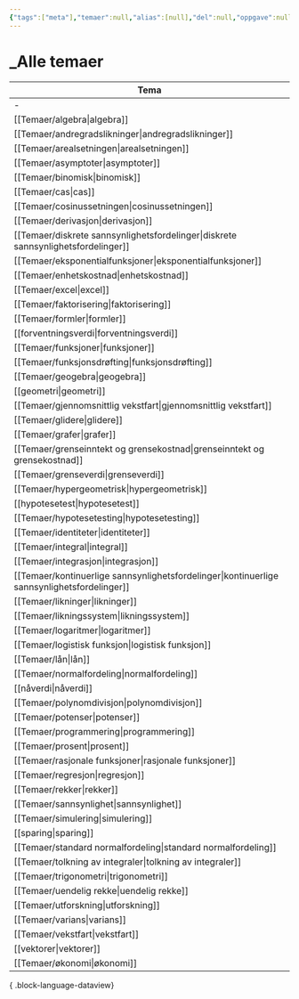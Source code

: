 ```yaml
---
{"tags":["meta"],"temaer":null,"alias":[null],"del":null,"oppgave":null,"fag":null,"eksamen":null,"dg-publish":true,"title":"_Alle temaer","date":"2023-06-01","modified":"2023-06-01","permalink":"/temaer/alle-temaer/","dgPassFrontmatter":true}
---
```



# _Alle temaer
| Tema                                                                                           |
| ---------------------------------------------------------------------------------------------- |
| \-                                                                                             |
| [[Temaer/algebra\|algebra]]                                                                 |
| [[Temaer/andregradslikninger\|andregradslikninger]]                                         |
| [[Temaer/arealsetningen\|arealsetningen]]                                                   |
| [[Temaer/asymptoter\|asymptoter]]                                                           |
| [[Temaer/binomisk\|binomisk]]                                                               |
| [[Temaer/cas\|cas]]                                                                         |
| [[Temaer/cosinussetningen\|cosinussetningen]]                                               |
| [[Temaer/derivasjon\|derivasjon]]                                                           |
| [[Temaer/diskrete sannsynlighetsfordelinger\|diskrete sannsynlighetsfordelinger]]           |
| [[Temaer/eksponentialfunksjoner\|eksponentialfunksjoner]]                                   |
| [[Temaer/enhetskostnad\|enhetskostnad]]                                                     |
| [[Temaer/excel\|excel]]                                                                     |
| [[Temaer/faktorisering\|faktorisering]]                                                     |
| [[Temaer/formler\|formler]]                                                                 |
| [[forventningsverdi\|forventningsverdi]]                                                       |
| [[Temaer/funksjoner\|funksjoner]]                                                           |
| [[Temaer/funksjonsdrøfting\|funksjonsdrøfting]]                                             |
| [[Temaer/geogebra\|geogebra]]                                                               |
| [[geometri\|geometri]]                                                                         |
| [[Temaer/gjennomsnittlig vekstfart\|gjennomsnittlig vekstfart]]                             |
| [[Temaer/glidere\|glidere]]                                                                 |
| [[Temaer/grafer\|grafer]]                                                                   |
| [[Temaer/grenseinntekt og grensekostnad\|grenseinntekt og grensekostnad]]                   |
| [[Temaer/grenseverdi\|grenseverdi]]                                                         |
| [[Temaer/hypergeometrisk\|hypergeometrisk]]                                                 |
| [[hypotesetest\|hypotesetest]]                                                                 |
| [[Temaer/hypotesetesting\|hypotesetesting]]                                                 |
| [[Temaer/identiteter\|identiteter]]                                                         |
| [[Temaer/integral\|integral]]                                                               |
| [[Temaer/integrasjon\|integrasjon]]                                                         |
| [[Temaer/kontinuerlige sannsynlighetsfordelinger\|kontinuerlige sannsynlighetsfordelinger]] |
| [[Temaer/likninger\|likninger]]                                                             |
| [[Temaer/likningssystem\|likningssystem]]                                                   |
| [[Temaer/logaritmer\|logaritmer]]                                                           |
| [[Temaer/logistisk funksjon\|logistisk funksjon]]                                           |
| [[Temaer/lån\|lån]]                                                                         |
| [[Temaer/normalfordeling\|normalfordeling]]                                                 |
| [[nåverdi\|nåverdi]]                                                                           |
| [[Temaer/polynomdivisjon\|polynomdivisjon]]                                                 |
| [[Temaer/potenser\|potenser]]                                                               |
| [[Temaer/programmering\|programmering]]                                                     |
| [[Temaer/prosent\|prosent]]                                                                 |
| [[Temaer/rasjonale funksjoner\|rasjonale funksjoner]]                                       |
| [[Temaer/regresjon\|regresjon]]                                                             |
| [[Temaer/rekker\|rekker]]                                                                   |
| [[Temaer/sannsynlighet\|sannsynlighet]]                                                     |
| [[Temaer/simulering\|simulering]]                                                           |
| [[sparing\|sparing]]                                                                           |
| [[Temaer/standard normalfordeling\|standard normalfordeling]]                               |
| [[Temaer/tolkning av integraler\|tolkning av integraler]]                                   |
| [[Temaer/trigonometri\|trigonometri]]                                                       |
| [[Temaer/uendelig rekke\|uendelig rekke]]                                                   |
| [[Temaer/utforskning\|utforskning]]                                                         |
| [[Temaer/varians\|varians]]                                                                 |
| [[Temaer/vekstfart\|vekstfart]]                                                             |
| [[vektorer\|vektorer]]                                                                         |
| [[Temaer/økonomi\|økonomi]]                                                                 |

{ .block-language-dataview}
